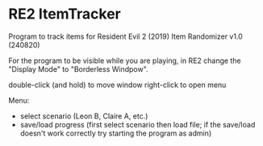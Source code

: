 # RE2 ItemTracker
Program to track items for Resident Evil 2 (2019) Item Randomizer v1.0 (240820)

For the program to be visible while you are playing, in RE2 change the "Display Mode" to "Borderless Windpow".

double-click (and hold) to move window
right-click to open menu

Menu:
- select scenario (Leon B, Claire A, etc.)
- save/load progress (first select scenario then load file; if the save/load doesn't work correctly try starting the program as admin)

